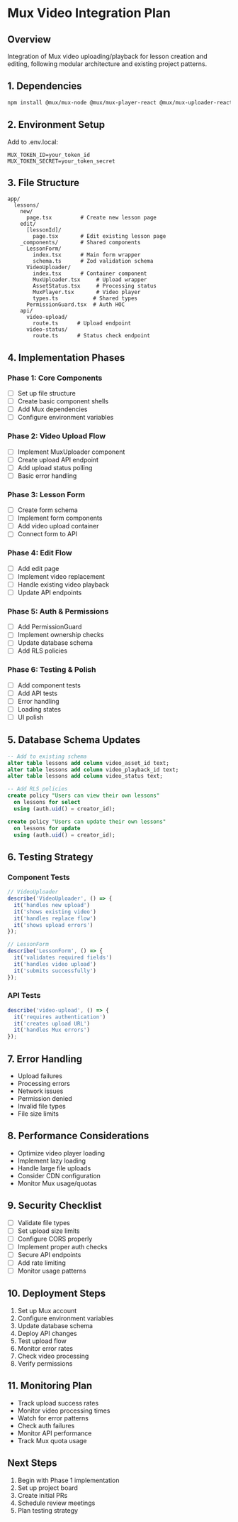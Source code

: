 # Mux Video Integration Plan

## Overview
Integration of Mux video uploading/playback for lesson creation and editing, following modular architecture and existing project patterns.

## 1. Dependencies
```bash
npm install @mux/mux-node @mux/mux-player-react @mux/mux-uploader-react
```

## 2. Environment Setup
Add to .env.local:
```
MUX_TOKEN_ID=your_token_id
MUX_TOKEN_SECRET=your_token_secret
```

## 3. File Structure
```
app/
  lessons/
    new/
      page.tsx         # Create new lesson page
    edit/
      [lessonId]/
        page.tsx       # Edit existing lesson page
    _components/       # Shared components
      LessonForm/
        index.tsx      # Main form wrapper
        schema.ts      # Zod validation schema
      VideoUploader/
        index.tsx      # Container component
        MuxUploader.tsx     # Upload wrapper
        AssetStatus.tsx     # Processing status
        MuxPlayer.tsx       # Video player
        types.ts           # Shared types
      PermissionGuard.tsx  # Auth HOC
    api/
      video-upload/
        route.ts      # Upload endpoint
      video-status/
        route.ts      # Status check endpoint
```

## 4. Implementation Phases

### Phase 1: Core Components
- [ ] Set up file structure
- [ ] Create basic component shells
- [ ] Add Mux dependencies
- [ ] Configure environment variables

### Phase 2: Video Upload Flow
- [ ] Implement MuxUploader component
- [ ] Create upload API endpoint
- [ ] Add upload status polling
- [ ] Basic error handling

### Phase 3: Lesson Form 
- [ ] Create form schema
- [ ] Implement form components
- [ ] Add video upload container
- [ ] Connect form to API

### Phase 4: Edit Flow 
- [ ] Add edit page
- [ ] Implement video replacement
- [ ] Handle existing video playback
- [ ] Update API endpoints

### Phase 5: Auth & Permissions
- [ ] Add PermissionGuard
- [ ] Implement ownership checks
- [ ] Update database schema
- [ ] Add RLS policies

### Phase 6: Testing & Polish
- [ ] Add component tests
- [ ] Add API tests
- [ ] Error handling
- [ ] Loading states
- [ ] UI polish

## 5. Database Schema Updates

```sql
-- Add to existing schema
alter table lessons add column video_asset_id text;
alter table lessons add column video_playback_id text;
alter table lessons add column video_status text;

-- Add RLS policies
create policy "Users can view their own lessons"
  on lessons for select
  using (auth.uid() = creator_id);

create policy "Users can update their own lessons"
  on lessons for update
  using (auth.uid() = creator_id);
```

## 6. Testing Strategy

### Component Tests
```typescript
// VideoUploader
describe('VideoUploader', () => {
  it('handles new upload')
  it('shows existing video')
  it('handles replace flow')
  it('shows upload errors')
});

// LessonForm
describe('LessonForm', () => {
  it('validates required fields')
  it('handles video upload')
  it('submits successfully')
});
```

### API Tests
```typescript
describe('video-upload', () => {
  it('requires authentication')
  it('creates upload URL')
  it('handles Mux errors')
});
```

## 7. Error Handling
- Upload failures
- Processing errors
- Network issues
- Permission denied
- Invalid file types
- File size limits

## 8. Performance Considerations
- Optimize video player loading
- Implement lazy loading
- Handle large file uploads
- Consider CDN configuration
- Monitor Mux usage/quotas

## 9. Security Checklist
- [ ] Validate file types
- [ ] Set upload size limits
- [ ] Configure CORS properly
- [ ] Implement proper auth checks
- [ ] Secure API endpoints
- [ ] Add rate limiting
- [ ] Monitor usage patterns

## 10. Deployment Steps
1. Set up Mux account
2. Configure environment variables
3. Update database schema
4. Deploy API changes
5. Test upload flow
6. Monitor error rates
7. Check video processing
8. Verify permissions

## 11. Monitoring Plan
- Track upload success rates
- Monitor video processing times
- Watch for error patterns
- Check auth failures
- Monitor API performance
- Track Mux quota usage

## Next Steps
1. Begin with Phase 1 implementation
2. Set up project board
3. Create initial PRs
4. Schedule review meetings
5. Plan testing strategy
